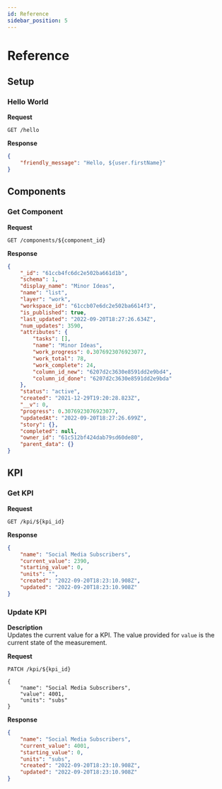 ```yaml
---
id: Reference
sidebar_position: 5
---  
```

  
# Reference  

## Setup  

### Hello World
 
**Request**  
```
GET /hello
```  
**Response**  
```json
{
    "friendly_message": "Hello, ${user.firstName}"
}
```  

## Components  

### Get Component
 
**Request**  
```
GET /components/${component_id}
```  
**Response**  
```json
{
    "_id": "61ccb4fc6dc2e502ba661d1b",
    "schema": 1,
    "display_name": "Minor Ideas",
    "name": "list",
    "layer": "work",
    "workspace_id": "61ccb07e6dc2e502ba6614f3",
    "is_published": true,
    "last_updated": "2022-09-20T18:27:26.634Z",
    "num_updates": 3590,
    "attributes": {
        "tasks": [],
        "name": "Minor Ideas",
        "work_progress": 0.3076923076923077,
        "work_total": 78,
        "work_complete": 24,
        "column_id_new": "6207d2c3630e8591dd2e9bd4",
        "column_id_done": "6207d2c3630e8591dd2e9bda"
    },
    "status": "active",
    "created": "2021-12-29T19:20:28.823Z",
    "__v": 0,
    "progress": 0.3076923076923077,
    "updatedAt": "2022-09-20T18:27:26.699Z",
    "story": {},
    "completed": null,
    "owner_id": "61c512bf424dab79sd60de80",
    "parent_data": {}
}
```

  
## KPI  

### Get KPI
 
**Request**  
```
GET /kpi/${kpi_id}
```   
**Response**  
```json
{
    "name": "Social Media Subscribers",
    "current_value": 2390,
    "starting_value": 0,
    "units": "",
    "created": "2022-09-20T18:23:10.908Z",
    "updated": "2022-09-20T18:23:10.908Z"
}
```

### Update KPI  
**Description**  
Updates the current value for a KPI.  The value provided for `value` is the current state of the measurement.
 
**Request**  
```
PATCH /kpi/${kpi_id}

{
    "name": "Social Media Subscribers",
    "value": 4001,
    "units": "subs"
}
```  
**Response**  
```json
{
    "name": "Social Media Subscribers",
    "current_value": 4001,
    "starting_value": 0,
    "units": "subs",
    "created": "2022-09-20T18:23:10.908Z",
    "updated": "2022-09-20T18:23:10.908Z"
}
```